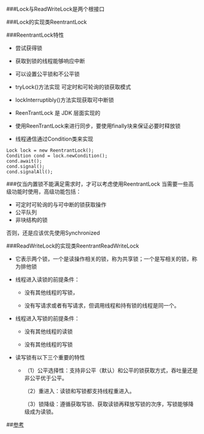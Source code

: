 ###Lock与ReadWriteLock是两个根接口

###Lock的实现类ReentrantLock

###ReentrantLock特性
- 尝试获得锁

- 获取到锁的线程能够响应中断

- 可以设置公平锁和不公平锁

- tryLock()方法实现 可定时和可轮询的锁获取模式

- lockInterruptibly()方法实现获取可中断锁

- ReenTrantLock 是 JDK 层面实现的

- 使用ReenTrantLock来进行同步，要使用finally块来保证必要时释放锁

- 线程通信通过Condition类来实现

```aidl
Lock lock = new ReentrantLock();
Condition cond = lock.newCondition();
cond.await();
cond.signal();
cond.signalAll();
```

###仅当内置锁不能满足需求时，才可以考虑使用ReentrantLock
 当需要一些高级功能时使用，高级功能包括：
 - 可定时可轮询的与可中断的锁获取操作
 - 公平队列
 - 非块结构的锁
 
 否则，还是应该优先使用Synchronized
 
###ReadWriteLock的实现类ReentrantReadWriteLock
- 它表示两个锁，一个是读操作相关的锁，称为共享锁；一个是写相关的锁，称为排他锁

- 线程进入读锁的前提条件：
  
    - 没有其他线程的写锁，
  
    - 没有写请求或者有写请求，但调用线程和持有锁的线程是同一个。
  
- 线程进入写锁的前提条件：
  
    - 没有其他线程的读锁
  
    - 没有其他线程的写锁
    
- 读写锁有以下三个重要的特性
    - （1）公平选择性：支持非公平（默认）和公平的锁获取方式，吞吐量还是非公平优于公平。
      
      （2）重进入：读锁和写锁都支持线程重进入。
      
      （3）锁降级：遵循获取写锁、获取读锁再释放写锁的次序，写锁能够降级成为读锁。

##[参考](https://blog.csdn.net/j080624/article/details/82790372)
